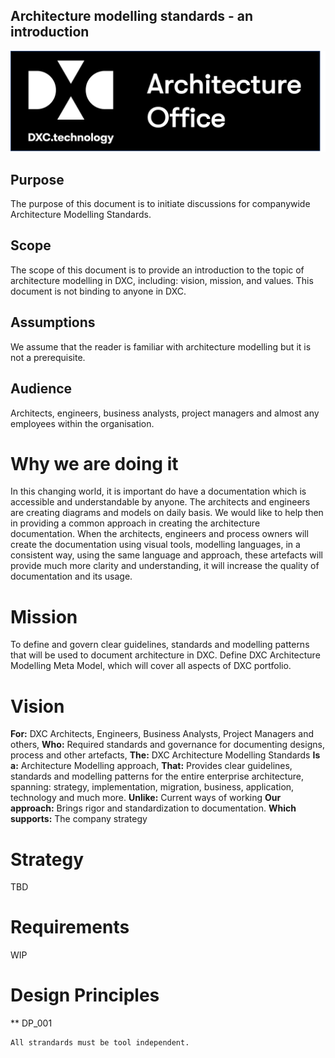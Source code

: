 ## Architecture modelling standards - an introduction

![Architecture Office](https://github.com/ming98/ming98.github.io/blob/master/Standards/Mobile/_images/AO-Logo.png?raw=true)

## Purpose
The purpose of this document is to initiate discussions for companywide Architecture Modelling Standards. 

## Scope
The scope of this document is to provide an introduction to the topic of architecture modelling in DXC, including: vision, mission, and values. This document is not binding to anyone in DXC. 

## Assumptions
We assume that the reader is familiar with architecture modelling but it is not a prerequisite. 

## Audience
Architects, engineers, business analysts, project managers and almost any employees within the organisation.

# Why we are doing it
In this changing world, it is important do have a documentation which is accessible and understandable by anyone. The architects and engineers are creating diagrams and models on daily basis. We would like to help then in providing a common approach in creating the architecture documentation. When the architects, engineers and process owners will create the documentation using visual tools, modelling languages, in a consistent way, using the same language and approach, these artefacts will provide much more clarity and understanding, it will increase the quality of documentation and its usage.

# Mission
To define and govern clear guidelines, standards and modelling patterns that will be used to document architecture in DXC. Define DXC Architecture Modelling Meta Model, which will cover all aspects of DXC portfolio.

# Vision
**For:** DXC Architects, Engineers, Business Analysts, Project Managers and others,
**Who:** Required standards and governance for documenting designs, process and other artefacts,
**The:** DXC Architecture Modelling Standards
**Is a:** Architecture Modelling approach,
**That:** Provides clear guidelines, standards and modelling patterns for the entire enterprise architecture, spanning: strategy, implementation, migration, business, application, technology and much more. 
**Unlike:** Current ways of working
**Our approach:** Brings rigor and standardization to documentation.
**Which supports:**	The company strategy

# Strategy
TBD

# Requirements
WIP

# Design Principles

** DP_001
```
All strandards must be tool independent.
```
